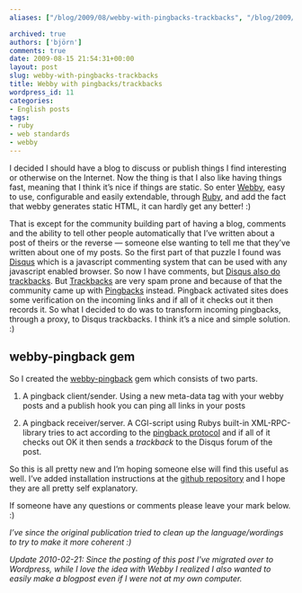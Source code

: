 ```yaml
---
aliases: ["/blog/2009/08/webby-with-pingbacks-trackbacks", "/blog/2009/08/15/webby-with-pingbacks-trackbacks"]

archived: true
authors: ['björn']
comments: true
date: 2009-08-15 21:54:31+00:00
layout: post
slug: webby-with-pingbacks-trackbacks
title: Webby with pingbacks/trackbacks
wordpress_id: 11
categories:
- English posts
tags:
- ruby
- web standards
- webby
---
```




I decided I should have a blog to discuss or publish things I find interesting or otherwise on the Internet. Now the thing is that I also like having things fast, meaning that I think it’s nice if things are static. So enter [Webby](http://webby.rubyforge.org), easy to use, configurable and easily extendable, through [Ruby](http://en.wikipedia.org/wiki/Ruby_%28programming_language%29), and add the fact that webby generates static HTML, it can hardly get any better! :)

That is except for the community building part of having a blog, comments and the ability to tell other people automatically that I’ve written about a post of theirs or the reverse — someone else wanting to tell me that they’ve written about one of my posts.
So the first part of that puzzle I found was [Disqus](http://www.disqus.com) which is a javascript commenting system that can be used with any javascript enabled browser. So now I have comments, but [Disqus also do trackbacks](http://blog.disqus.net/2008/06/17/support-for-trackbacks-in-disqus/). But [Trackbacks](http://en.wikipedia.org/wiki/Trackback) are very spam prone and because of that the community came up with [Pingbacks](http://en.wikipedia.org/wiki/Pingback) instead. Pingback activated sites does some verification on the incoming links and if all of it checks out it then records it. So what I decided to do was to transform incoming pingbacks, through a proxy, to Disqus trackbacks. I think it’s a nice and simple solution. :)


## webby-pingback gem


So I created the [webby-pingback](http://github.com/ba/webby-pingback) gem which consists of two parts.



	
  1. A pingback client/sender. Using a new meta-data tag with your webby posts and a publish hook you can ping all links in your posts

	
  2. A pingback receiver/server. A CGI-script using Rubys built-in XML-RPC-library tries to act according to the [pingback protocol](http://www.hixie.ch/specs/pingback/pingback) and if all of it checks out OK it then sends a _trackback_ to the Disqus forum of the post.


So this is all pretty new and I’m hoping someone else will find this useful as well. I’ve added installation instructions at the [github repository](http://github.com/ba/webby-pingback) and I hope they are all pretty self explanatory.

If someone have any questions or comments please leave your mark below. :)

_I’ve since the original publication tried to clean up the language/wordings to try to make it more coherent :)_

_Update 2010-02-21: Since the posting of this post I've migrated over to Wordpress, while I love the idea with Webby I realized I also wanted to easily make a blogpost even if I were not at my own computer._
